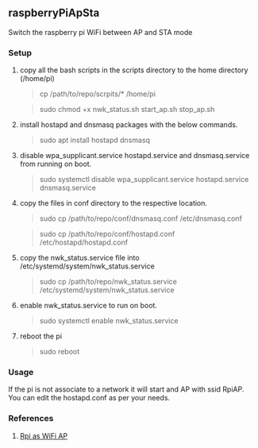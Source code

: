 ## raspberryPiApSta

Switch the raspberry pi WiFi between AP and STA mode

### Setup

1. copy all the bash scripts in the scripts directory to the home directory (/home/pi)

   > cp /path/to/repo/scrpits/\* /home/pi

   > sudo chmod +x nwk_status.sh start_ap.sh stop_ap.sh

2. install hostapd and dnsmasq packages with the below commands.
   > sudo apt install hostapd dnsmasq
3. disable wpa_supplicant.service hostapd.service and dnsmasq.service from running on boot.
   > sudo systemctl disable wpa_supplicant.service hostapd.service dnsmasq.service
4. copy the files in conf directory to the respective location.

   > sudo cp /path/to/repo/conf/dnsmasq.conf /etc/dnsmasq.conf

   > sudo cp /path/to/repo/conf/hostapd.conf /etc/hostapd/hostapd.conf

5. copy the nwk_status.service file into /etc/systemd/system/nwk_status.service
   > sudo cp /path/to/repo/nwk_status.service /etc/systemd/system/nwk_status.service
6. enable nwk_status.service to run on boot.
   > sudo systemctl enable nwk_status.service
7. reboot the pi
   > sudo reboot

### Usage

If the pi is not associate to a network it will start and AP with ssid RpiAP.
You can edit the hostapd.conf as per your needs.

### References

1. [Rpi as WiFi AP](https://www.raspberrypi.org/documentation/configuration/wireless/access-point-routed.md)

